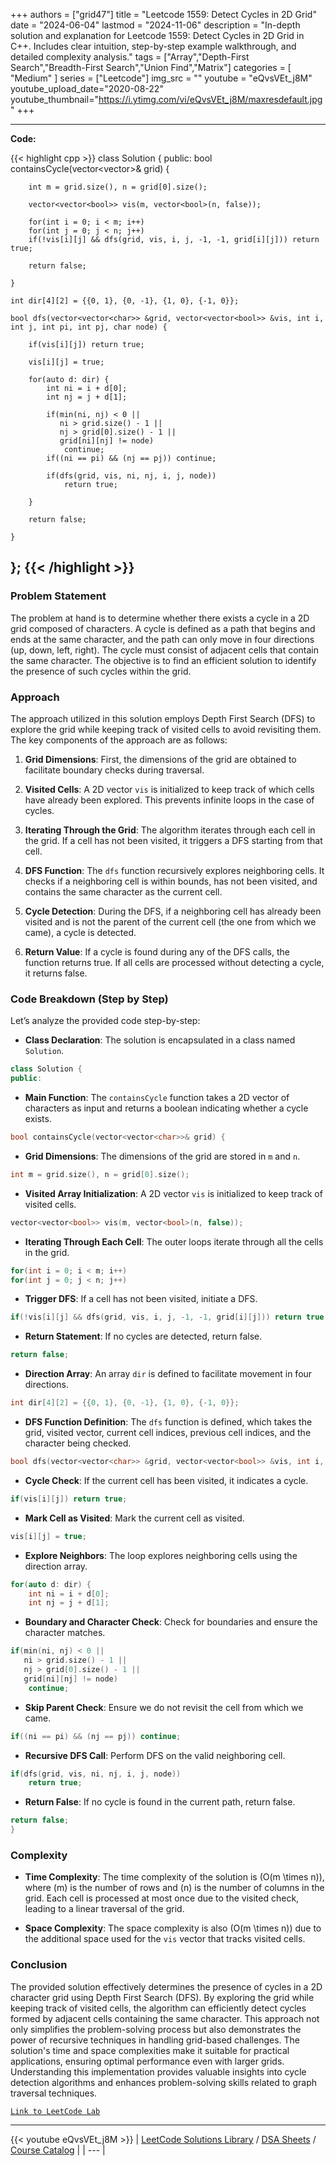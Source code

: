
+++
authors = ["grid47"]
title = "Leetcode 1559: Detect Cycles in 2D Grid"
date = "2024-06-04"
lastmod = "2024-11-06"
description = "In-depth solution and explanation for Leetcode 1559: Detect Cycles in 2D Grid in C++. Includes clear intuition, step-by-step example walkthrough, and detailed complexity analysis."
tags = ["Array","Depth-First Search","Breadth-First Search","Union Find","Matrix"]
categories = [
    "Medium"
]
series = ["Leetcode"]
img_src = ""
youtube = "eQvsVEt_j8M"
youtube_upload_date="2020-08-22"
youtube_thumbnail="https://i.ytimg.com/vi/eQvsVEt_j8M/maxresdefault.jpg"
+++



---
**Code:**

{{< highlight cpp >}}
class Solution {
public:
    bool containsCycle(vector<vector<char>>& grid) {

        int m = grid.size(), n = grid[0].size();
        
        vector<vector<bool>> vis(m, vector<bool>(n, false));
        
        for(int i = 0; i < m; i++) 
        for(int j = 0; j < n; j++) 
        if(!vis[i][j] && dfs(grid, vis, i, j, -1, -1, grid[i][j])) return true;
        
        return false;
        
    }
    
    int dir[4][2] = {{0, 1}, {0, -1}, {1, 0}, {-1, 0}};
    
    bool dfs(vector<vector<char>> &grid, vector<vector<bool>> &vis, int i, int j, int pi, int pj, char node) {
        
        if(vis[i][j]) return true;
        
        vis[i][j] = true;

        for(auto d: dir) {
            int ni = i + d[0];
            int nj = j + d[1];
            
            if(min(ni, nj) < 0 || 
               ni > grid.size() - 1 || 
               nj > grid[0].size() - 1 ||
               grid[ni][nj] != node)
                continue;
            if((ni == pi) && (nj == pj)) continue;
            
            if(dfs(grid, vis, ni, nj, i, j, node))
                return true;
            
        }
        
        return false;
        
    }
    
};
{{< /highlight >}}
---

### Problem Statement

The problem at hand is to determine whether there exists a cycle in a 2D grid composed of characters. A cycle is defined as a path that begins and ends at the same character, and the path can only move in four directions (up, down, left, right). The cycle must consist of adjacent cells that contain the same character. The objective is to find an efficient solution to identify the presence of such cycles within the grid.

### Approach

The approach utilized in this solution employs Depth First Search (DFS) to explore the grid while keeping track of visited cells to avoid revisiting them. The key components of the approach are as follows:

1. **Grid Dimensions**: First, the dimensions of the grid are obtained to facilitate boundary checks during traversal.

2. **Visited Cells**: A 2D vector `vis` is initialized to keep track of which cells have already been explored. This prevents infinite loops in the case of cycles.

3. **Iterating Through the Grid**: The algorithm iterates through each cell in the grid. If a cell has not been visited, it triggers a DFS starting from that cell.

4. **DFS Function**: The `dfs` function recursively explores neighboring cells. It checks if a neighboring cell is within bounds, has not been visited, and contains the same character as the current cell.

5. **Cycle Detection**: During the DFS, if a neighboring cell has already been visited and is not the parent of the current cell (the one from which we came), a cycle is detected.

6. **Return Value**: If a cycle is found during any of the DFS calls, the function returns true. If all cells are processed without detecting a cycle, it returns false.

### Code Breakdown (Step by Step)

Let’s analyze the provided code step-by-step:

- **Class Declaration**:
    The solution is encapsulated in a class named `Solution`.

```cpp
class Solution {
public:
```

- **Main Function**:
    The `containsCycle` function takes a 2D vector of characters as input and returns a boolean indicating whether a cycle exists.

```cpp
bool containsCycle(vector<vector<char>>& grid) {
```

- **Grid Dimensions**:
    The dimensions of the grid are stored in `m` and `n`.

```cpp
int m = grid.size(), n = grid[0].size();
```

- **Visited Array Initialization**:
    A 2D vector `vis` is initialized to keep track of visited cells.

```cpp
vector<vector<bool>> vis(m, vector<bool>(n, false));
```

- **Iterating Through Each Cell**:
    The outer loops iterate through all the cells in the grid.

```cpp
for(int i = 0; i < m; i++) 
for(int j = 0; j < n; j++) 
```

- **Trigger DFS**:
    If a cell has not been visited, initiate a DFS.

```cpp
if(!vis[i][j] && dfs(grid, vis, i, j, -1, -1, grid[i][j])) return true;
```

- **Return Statement**:
    If no cycles are detected, return false.

```cpp
return false;
```

- **Direction Array**:
    An array `dir` is defined to facilitate movement in four directions.

```cpp
int dir[4][2] = {{0, 1}, {0, -1}, {1, 0}, {-1, 0}};
```

- **DFS Function Definition**:
    The `dfs` function is defined, which takes the grid, visited vector, current cell indices, previous cell indices, and the character being checked.

```cpp
bool dfs(vector<vector<char>> &grid, vector<vector<bool>> &vis, int i, int j, int pi, int pj, char node) {
```

- **Cycle Check**:
    If the current cell has been visited, it indicates a cycle.

```cpp
if(vis[i][j]) return true;
```

- **Mark Cell as Visited**:
    Mark the current cell as visited.

```cpp
vis[i][j] = true;
```

- **Explore Neighbors**:
    The loop explores neighboring cells using the direction array.

```cpp
for(auto d: dir) {
    int ni = i + d[0];
    int nj = j + d[1];
```

- **Boundary and Character Check**:
    Check for boundaries and ensure the character matches.

```cpp
if(min(ni, nj) < 0 || 
   ni > grid.size() - 1 || 
   nj > grid[0].size() - 1 ||
   grid[ni][nj] != node)
    continue;
```

- **Skip Parent Check**:
    Ensure we do not revisit the cell from which we came.

```cpp
if((ni == pi) && (nj == pj)) continue;
```

- **Recursive DFS Call**:
    Perform DFS on the valid neighboring cell.

```cpp
if(dfs(grid, vis, ni, nj, i, j, node))
    return true;
```

- **Return False**:
    If no cycle is found in the current path, return false.

```cpp
return false;
}
```

### Complexity

- **Time Complexity**: The time complexity of the solution is \(O(m \times n)\), where \(m\) is the number of rows and \(n\) is the number of columns in the grid. Each cell is processed at most once due to the visited check, leading to a linear traversal of the grid.

- **Space Complexity**: The space complexity is also \(O(m \times n)\) due to the additional space used for the `vis` vector that tracks visited cells.

### Conclusion

The provided solution effectively determines the presence of cycles in a 2D character grid using Depth First Search (DFS). By exploring the grid while keeping track of visited cells, the algorithm can efficiently detect cycles formed by adjacent cells containing the same character. This approach not only simplifies the problem-solving process but also demonstrates the power of recursive techniques in handling grid-based challenges. The solution's time and space complexities make it suitable for practical applications, ensuring optimal performance even with larger grids. Understanding this implementation provides valuable insights into cycle detection algorithms and enhances problem-solving skills related to graph traversal techniques.

[`Link to LeetCode Lab`](https://leetcode.com/problems/detect-cycles-in-2d-grid/description/)

---
{{< youtube eQvsVEt_j8M >}}
| [LeetCode Solutions Library](https://grid47.xyz/leetcode/) / [DSA Sheets](https://grid47.xyz/sheets/) / [Course Catalog](https://grid47.xyz/courses/) |
| --- |
